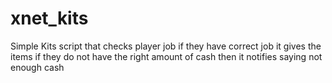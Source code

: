 # xnet_kits
Simple Kits script that checks player job if they have correct job it gives the items if they do not have the right amount of cash then it notifies saying not enough cash
